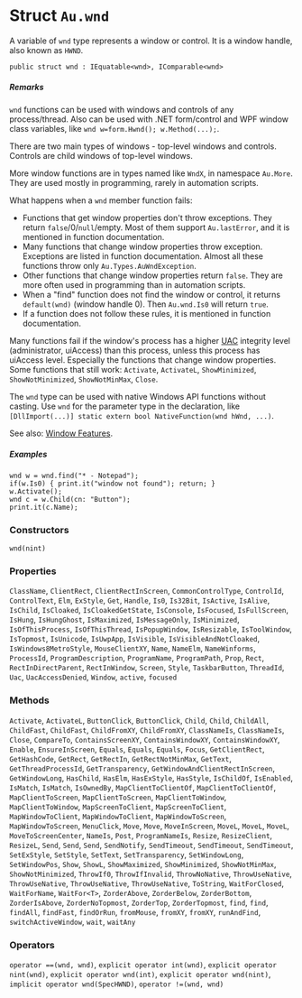 # Struct `Au.wnd`

A variable of `wnd` type represents a window or control. It is a window handle, also known as `HWND`.

```
public struct wnd : IEquatable<wnd>, IComparable<wnd>
```

##### Remarks

`wnd` functions can be used with windows and controls of any process/thread. Also can be used with .NET form/control and WPF window class variables, like `wnd w=form.Hwnd(); w.Method(...);`.

There are two main types of windows - top-level windows and controls. Controls are child windows of top-level windows.

More window functions are in types named like `WndX`, in namespace `Au.More`. They are used mostly in programming, rarely in automation scripts.

What happens when a `wnd` member function fails:

- Functions that get window properties don't throw exceptions. They return `false`/0/`null`/empty. Most of them support `Au.lastError`, and it is mentioned in function documentation.
- Many functions that change window properties throw exception. Exceptions are listed in function documentation. Almost all these functions throw only `Au.Types.AuWndException`.
- Other functions that change window properties return `false`. They are more often used in programming than in automation scripts.
- When a "find" function does not find the window or control, it returns `default(wnd)` (window handle 0). Then `Au.wnd.Is0` will return `true`.
- If a function does not follow these rules, it is mentioned in function documentation.

Many functions fail if the window's process has a higher [UAC](../articles/UAC.html) integrity level (administrator, uiAccess) than this process, unless this process has uiAccess level. Especially the functions that change window properties. Some functions that still work: `Activate`, `ActivateL`, `ShowMinimized`, `ShowNotMinimized`, `ShowNotMinMax`, `Close`.

The `wnd` type can be used with native Windows API functions without casting. Use `wnd` for the parameter type in the declaration, like `[DllImport(...)] static extern bool NativeFunction(wnd hWnd, ...)`.

See also: [Window Features](https://www.google.com/search?q=Window+Features+site:microsoft.com).

##### Examples

```
wnd w = wnd.find("* - Notepad");
if(w.Is0) { print.it("window not found"); return; }
w.Activate();
wnd c = w.Child(cn: "Button");
print.it(c.Name);
```

### Constructors

`wnd(nint)`

### Properties

`ClassName`, `ClientRect`, `ClientRectInScreen`, `CommonControlType`, `ControlId`, `ControlText`, `Elm`, `ExStyle`, `Get`, `Handle`, `Is0`, `Is32Bit`, `IsActive`, `IsAlive`, `IsChild`, `IsCloaked`, `IsCloakedGetState`, `IsConsole`, `IsFocused`, `IsFullScreen`, `IsHung`, `IsHungGhost`, `IsMaximized`, `IsMessageOnly`, `IsMinimized`, `IsOfThisProcess`, `IsOfThisThread`, `IsPopupWindow`, `IsResizable`, `IsToolWindow`, `IsTopmost`, `IsUnicode`, `IsUwpApp`, `IsVisible`, `IsVisibleAndNotCloaked`, `IsWindows8MetroStyle`, `MouseClientXY`, `Name`, `NameElm`, `NameWinforms`, `ProcessId`, `ProgramDescription`, `ProgramName`, `ProgramPath`, `Prop`, `Rect`, `RectInDirectParent`, `RectInWindow`, `Screen`, `Style`, `TaskbarButton`, `ThreadId`, `Uac`, `UacAccessDenied`, `Window`, `active`, `focused`

### Methods

`Activate`, `ActivateL`, `ButtonClick`, `ButtonClick`, `Child`, `Child`, `ChildAll`, `ChildFast`, `ChildFast`, `ChildFromXY`, `ChildFromXY`, `ClassNameIs`, `ClassNameIs`, `Close`, `CompareTo`, `ContainsScreenXY`, `ContainsWindowXY`, `ContainsWindowXY`, `Enable`, `EnsureInScreen`, `Equals`, `Equals`, `Equals`, `Focus`, `GetClientRect`, `GetHashCode`, `GetRect`, `GetRectIn`, `GetRectNotMinMax`, `GetText`, `GetThreadProcessId`, `GetTransparency`, `GetWindowAndClientRectInScreen`, `GetWindowLong`, `HasChild`, `HasElm`, `HasExStyle`, `HasStyle`, `IsChildOf`, `IsEnabled`, `IsMatch`, `IsMatch`, `IsOwnedBy`, `MapClientToClientOf`, `MapClientToClientOf`, `MapClientToScreen`, `MapClientToScreen`, `MapClientToWindow`, `MapClientToWindow`, `MapScreenToClient`, `MapScreenToClient`, `MapWindowToClient`, `MapWindowToClient`, `MapWindowToScreen`, `MapWindowToScreen`, `MenuClick`, `Move`, `Move`, `MoveInScreen`, `MoveL`, `MoveL`, `MoveL`, `MoveToScreenCenter`, `NameIs`, `Post`, `ProgramNameIs`, `Resize`, `ResizeClient`, `ResizeL`, `Send`, `Send`, `Send`, `SendNotify`, `SendTimeout`, `SendTimeout`, `SendTimeout`, `SetExStyle`, `SetStyle`, `SetText`, `SetTransparency`, `SetWindowLong`, `SetWindowPos`, `Show`, `ShowL`, `ShowMaximized`, `ShowMinimized`, `ShowNotMinMax`, `ShowNotMinimized`, `ThrowIf0`, `ThrowIfInvalid`, `ThrowNoNative`, `ThrowUseNative`, `ThrowUseNative`, `ThrowUseNative`, `ThrowUseNative`, `ToString`, `WaitForClosed`, `WaitForName`, `WaitFor<T>`, `ZorderAbove`, `ZorderBelow`, `ZorderBottom`, `ZorderIsAbove`, `ZorderNoTopmost`, `ZorderTop`, `ZorderTopmost`, `find`, `find`, `findAll`, `findFast`, `findOrRun`, `fromMouse`, `fromXY`, `fromXY`, `runAndFind`, `switchActiveWindow`, `wait`, `waitAny`

### Operators

`operator ==(wnd, wnd)`, `explicit operator int(wnd)`, `explicit operator nint(wnd)`, `explicit operator wnd(int)`, `explicit operator wnd(nint)`, `implicit operator wnd(SpecHWND)`, `operator !=(wnd, wnd)`